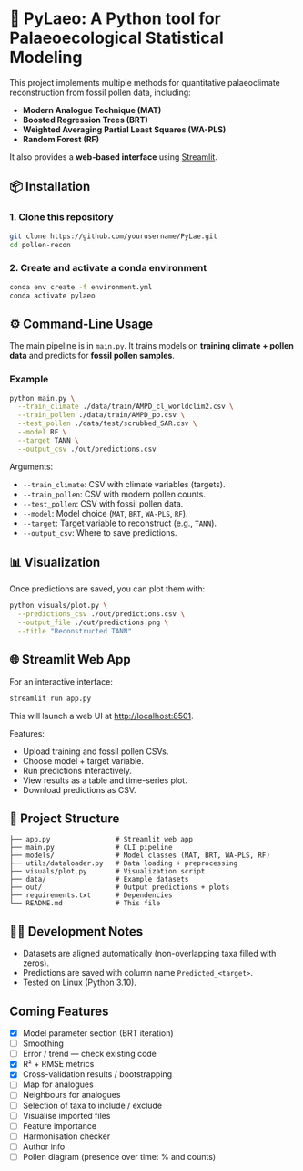 # 🌿 PyLaeo: A Python tool for Palaeoecological Statistical Modeling

This project implements multiple methods for quantitative palaeoclimate reconstruction from fossil pollen data, including:

* **Modern Analogue Technique (MAT)**
* **Boosted Regression Trees (BRT)**
* **Weighted Averaging Partial Least Squares (WA-PLS)**
* **Random Forest (RF)**

It also provides a **web-based interface** using [Streamlit](https://streamlit.io).

## 📦 Installation

### 1. Clone this repository

```bash
git clone https://github.com/yourusername/PyLae.git
cd pollen-recon
```

### 2. Create and activate a conda environment

```bash
conda env create -f environment.yml
conda activate pylaeo
```

## ⚙️ Command-Line Usage

The main pipeline is in `main.py`.
It trains models on **training climate + pollen data** and predicts for **fossil pollen samples**.

### Example

```bash
python main.py \
  --train_climate ./data/train/AMPD_cl_worldclim2.csv \
  --train_pollen ./data/train/AMPD_po.csv \
  --test_pollen ./data/test/scrubbed_SAR.csv \
  --model RF \
  --target TANN \
  --output_csv ./out/predictions.csv
```

Arguments:

* `--train_climate`: CSV with climate variables (targets).
* `--train_pollen`: CSV with modern pollen counts.
* `--test_pollen`: CSV with fossil pollen data.
* `--model`: Model choice (`MAT`, `BRT`, `WA-PLS`, `RF`).
* `--target`: Target variable to reconstruct (e.g., `TANN`).
* `--output_csv`: Where to save predictions.

## 📊 Visualization

Once predictions are saved, you can plot them with:

```bash
python visuals/plot.py \
  --predictions_csv ./out/predictions.csv \
  --output_file ./out/predictions.png \
  --title "Reconstructed TANN"
```

## 🌐 Streamlit Web App

For an interactive interface:

```bash
streamlit run app.py
```

This will launch a web UI at [http://localhost:8501](http://localhost:8501).

Features:

* Upload training and fossil pollen CSVs.
* Choose model + target variable.
* Run predictions interactively.
* View results as a table and time-series plot.
* Download predictions as CSV.

## 📂 Project Structure

```
├── app.py                # Streamlit web app
├── main.py               # CLI pipeline
├── models/               # Model classes (MAT, BRT, WA-PLS, RF)
├── utils/dataloader.py   # Data loading + preprocessing
├── visuals/plot.py       # Visualization script
├── data/                 # Example datasets
├── out/                  # Output predictions + plots
├── requirements.txt      # Dependencies
└── README.md             # This file
```

## 🧑‍💻 Development Notes

* Datasets are aligned automatically (non-overlapping taxa filled with zeros).
* Predictions are saved with column name `Predicted_<target>`.
* Tested on Linux (Python 3.10).

## Coming Features

- [X] Model parameter section (BRT iteration)  
- [ ] Smoothing  
- [ ] Error / trend — check existing code  
- [X] R² + RMSE metrics  
- [X] Cross-validation results / bootstrapping  
- [ ] Map for analogues  
- [ ] Neighbours for analogues  
- [ ] Selection of taxa to include / exclude  
- [ ] Visualise imported files  
- [ ] Feature importance  
- [ ] Harmonisation checker  
- [ ] Author info  
- [ ] Pollen diagram (presence over time: % and counts)  
